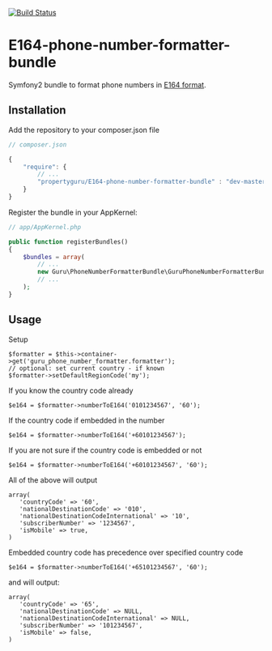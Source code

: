 [![Build Status](https://travis-ci.org/propertyguru/E164-phone-number-formatter-bundle.svg?branch=master)](https://travis-ci.org/propertyguru/E164-phone-number-formatter-bundle)

# E164-phone-number-formatter-bundle
Symfony2 bundle to format phone numbers in [E164 format](https://en.wikipedia.org/wiki/E.164).

## Installation

Add the repository to your composer.json file

``` js
// composer.json

{
    "require": {
        // ...
        "propertyguru/E164-phone-number-formatter-bundle" : "dev-master"
    }
}
```

Register the bundle in your AppKernel:

``` php
// app/AppKernel.php

public function registerBundles()
{
    $bundles = array(
        // ...
        new Guru\PhoneNumberFormatterBundle\GuruPhoneNumberFormatterBundle(),
        // ...
    );
}
```




## Usage

Setup
```
$formatter = $this->container->get('guru_phone_number_formatter.formatter');
// optional: set current country - if known
$formatter->setDefaultRegionCode('my');
```

If you know the country code already
```
$e164 = $formatter->numberToE164('0101234567', '60');
```

If the country code if embedded in the number
```
$e164 = $formatter->numberToE164('+60101234567');
```

If you are not sure if the country code is embedded or not
```
$e164 = $formatter->numberToE164('+60101234567', '60');
```

All of the above will output
```
array(
   'countryCode' => '60',
   'nationalDestinationCode' => '010',
   'nationalDestinationCodeInternational' => '10',
   'subscriberNumber' => '1234567',
   'isMobile' => true,
)
```

Embedded country code has precedence over specified country code
```
$e164 = $formatter->numberToE164('+65101234567', '60');
```

and will output:
```
array(
   'countryCode' => '65',
   'nationalDestinationCode' => NULL,
   'nationalDestinationCodeInternational' => NULL,
   'subscriberNumber' => '101234567',
   'isMobile' => false,
)
```

